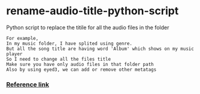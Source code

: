 # rename-audio-title-python-script
Python script to replace the titile for all the audio files in the folder


    For example,
    In my music folder, I have splited using genre. 
    But all the song title are having word 'Album' which shows on my music player
    So I need to change all the files title
    Make sure you have only audio files in that folder path
    Also by using eyed3, we can add or remove other metatags 


### [Reference link](http://opentechschool.github.io/python-scripting-mp3/)
